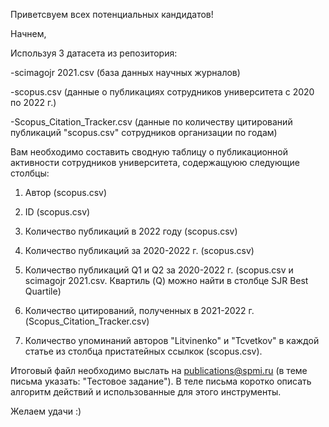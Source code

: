 Приветсвуем всех потенциальных кандидатов! 

Начнем,

Используя 3 датасета из репозитория:

  -scimagojr 2021.csv (база данных научных журналов)

  -scopus.csv (данные о публикациях сотрудников университета с 2020 по 2022 г.)

  -Scopus_Citation_Tracker.csv (данные по количеству цитирований публикаций "scopus.csv" сотрудников организации по годам)

Вам необходимо составить сводную таблицу о публикационной активности сотрудников университета, содержащуюю следующие столбцы:

1. Автор (scopus.csv)

2. ID (scopus.csv)

3. Количество публикаций в 2022 году (scopus.csv)

4. Количество публикаций за 2020-2022 г. (scopus.csv)

5. Количество публикаций Q1 и Q2 за 2020-2022 г. (scopus.csv и scimagojr 2021.csv. Квартиль (Q) можно найти в столбце SJR Best Quartile)

6. Количество цитирований, полученных в 2021-2022 г.(Scopus_Citation_Tracker.csv)

7. Количество упоминаний авторов "Litvinenko" и "Tcvetkov" в каждой статье из столбца пристатейных ссылкок (scopus.csv).

Итоговый файл необходимо выслать на publications@spmi.ru (в теме письма указать: "Тестовое задание"). В теле письма коротко описать алгоритм действий и использованные для этого инструменты. 

Желаем удачи :)
